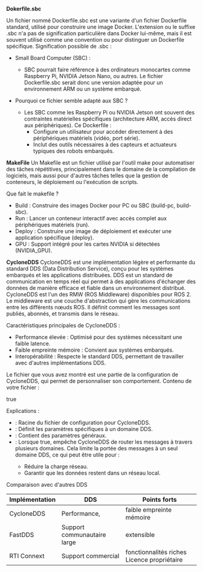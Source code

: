 **Dokerfile.sbc** 

Un fichier nommé Dockerfile.sbc est une variante d'un fichier Dockerfile standard, utilisé pour construire une image Docker. L'extension ou le suffixe .sbc n'a pas de signification particulière dans Docker lui-même, 
mais il est souvent utilisé comme une convention ou pour distinguer un Dockerfile spécifique.
Signification possible de .sbc :

* Small Board Computer (SBC) :
  * SBC pourrait faire référence à des ordinateurs monocartes comme Raspberry Pi, NVIDIA Jetson Nano, ou autres. Le fichier Dockerfile.sbc serait donc une version adaptée pour un environnement ARM ou un système embarqué.

 * Pourquoi ce fichier semble adapté aux SBC ?
   * Les SBC comme les Raspberry Pi ou NVIDIA Jetson ont souvent des contraintes matérielles spécifiques (architecture ARM, accès direct aux périphériques).
    Ce Dockerfile :
        * Configure un utilisateur pour accéder directement à des périphériques matériels (vidéo, port série).
        * Inclut des outils nécessaires à des capteurs et actuateurs typiques des robots embarqués.


**MakeFile**
Un Makefile est un fichier utilisé par l'outil make pour automatiser des tâches répétitives, principalement dans le domaine de la compilation de logiciels, mais aussi pour d'autres tâches telles que la gestion de conteneurs, le déploiement ou l'exécution de scripts.

Que fait le makefile ? 

* Build : Construire des images Docker pour PC ou SBC (build-pc, build-sbc).
* Run : Lancer un conteneur interactif avec accès complet aux périphériques matériels (run).
* Deploy : Construire une image de déploiement et exécuter une application spécifique (deploy).
* GPU : Support intégré pour les cartes NVIDIA si détectées (NVIDIA_GPU).

**CycloneDDS**
CycloneDDS est une implémentation légère et performante du standard DDS (Data Distribution Service), conçu pour les systèmes embarqués et les applications distribuées. DDS est un standard de communication en temps réel qui permet à des applications d'échanger des données de manière efficace et fiable dans un environnement distribué. CycloneDDS est l'un des RMW (ROS Middleware) disponibles pour ROS 2. Le middleware est une couche d'abstraction qui gère les communications entre les différents nœuds ROS. Il définit comment les messages sont publiés, abonnés, et transmis dans le réseau.

Caractéristiques principales de CycloneDDS :
* Performance élevée : Optimisé pour des systèmes nécessitant une faible latence.
* Faible empreinte mémoire : Convient aux systèmes embarqués.
* Interopérabilité : Respecte le standard DDS, permettant de travailler avec d'autres implémentations DDS.

Le fichier que vous avez montré est une partie de la configuration de CycloneDDS, qui permet de personnaliser son comportement.
Contenu de votre fichier :

<CycloneDDS>
    <Domain>
        <General>
            <DontRoute>true</DontRoute>
        </General>
    </Domain>
</CycloneDDS>

Explications :

* <CycloneDDS> : Racine du fichier de configuration pour CycloneDDS.
* <Domain> : Définit les paramètres spécifiques à un domaine DDS.
* <General> : Contient des paramètres généraux.
* <DontRoute> : Lorsque true, empêche CycloneDDS de router les messages à travers plusieurs domaines. Cela limite la portée des messages à un seul domaine DDS, ce qui peut être utile pour :
    * Réduire la charge réseau.
    * Garantir que les données restent dans un réseau local.

Comparaison avec d'autres DDS


| Implémentation     | DDS     | Points forts	     |
|---------------|---------------|---------------|
| CycloneDDS     | Performance,      | faible empreinte mémoire	     |
| FastDDS    | Support communautaire large     | extensible     |
| RTI Connext	    |  Support commercial     |  fonctionnalités riches	Licence propriétaire    |


